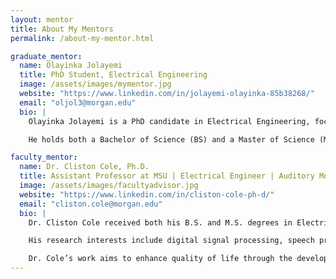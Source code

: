 ```yaml
---
layout: mentor
title: About My Mentors
permalink: /about-my-mentor.html

graduate_mentor:
  name: Olayinka Jolayemi
  title: PhD Student, Electrical Engineering
  image: /assets/images/mymentor.jpg
  website: "https://www.linkedin.com/in/jolayemi-olayinka-85b38268/"
  email: "oljol3@morgan.edu"
  bio: |
    Olayinka Jolayemi is a PhD candidate in Electrical Engineering, focused on Secure Embedded Systems. He is involved with Dr. Cole's Secure Signal and Systems research group, where his primary research explores adversarial attack effects on Resilient Distributed Algorithms (RDO).

    He holds both a Bachelor of Science (BS) and a Master of Science (MS) in Electrical Engineering. He earned his BS from the University of Ilorin in Nigeria and his MS from Morgan State University. After completing his MS, Olayinka began working at Kinzo Engineering as a Cybersecurity Engineer, focusing on protecting systems and networks against cyber threats.

faculty_mentor:
  name: Dr. Cliston Cole, Ph.D.
  title: Assistant Professor at MSU | Electrical Engineer | Auditory Modeling | Speech Perception
  image: /assets/images/facultyadvisor.jpg
  website: "https://www.linkedin.com/in/cliston-cole-ph-d/"
  email: "cliston.cole@morgan.edu"
  bio: |
    Dr. Cliston Cole received both his B.S. and M.S. degrees in Electrical Engineering from Tuskegee University. He earned his Ph.D. in Electrical and Computer Engineering from the University of Illinois at Urbana-Champaign.

    His research interests include digital signal processing, speech processing, image processing, radar processing, artificial intelligence (AI), machine learning, and neuroscience. He focuses on techniques for improving speech recognition and computer vision in both communication and intelligent systems.

    Dr. Cole’s work aims to enhance quality of life through the development of software algorithms and systems for embedded smart AI platforms.
---
```

